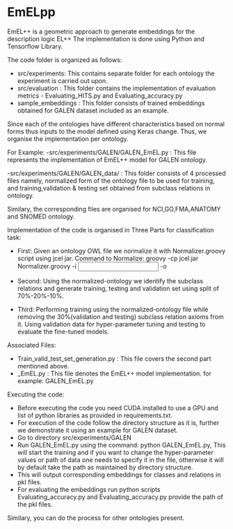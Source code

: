 # EmELpp
EmEL++ is a geometric approach to generate embeddings for the description logic EL++
The implementation is done using Python and Tensorflow Library.

The code folder is organized as follows:
- src/experiments: This contains separate folder for each ontology the experiment is carried out upon.
- src/evaluation : This folder contains the implementation of evaluation metrics - Evaluating_HITS.py and Evaluating_accuracy.py
- sample_embeddings : This folder consists of trained embeddings obtained for GALEN dataset included as an example.

Since each of the ontologies have different characteristics based on normal forms 
thus inputs to the model defined using Keras change. Thus, we organise the implementation per ontology.

For Example:
-src/experiments/GALEN/GALEN_EmEL.py : This file represents the implementation of EmEL++ model 
for GALEN ontology.

-src/experiments/GALEN/GALEN_data/ : This folder consists of 4 processed files namely, normalized form of the ontology file
to be used for training, and training,validation & testing set obtained from subclass relations in ontology.

Similary, the corresponding files are organised for NCI,GO,FMA,ANATOMY and SNOMED ontology.

Implementation of the code is organised in Three Parts for classification task:

- First: Given an ontology OWL file we normalize it with Normalizer.groovy script using jcel jar.
	Command to Normalize: groovy -cp jcel.jar Normalizer.groovy -i <Input OWL ontology> -o <Output normalized-ontology>

	
- Second: Using the normalized-ontology we identify the subclass relations and generate training, testing and validation set using
		   split of 70%-20%-10%.

- Third: Performing training using the normalized-ontology file while removing the 30%(validation and testing) subclass relation axioms from it.
		Using validation data for hyper-parameter tuning and testing to evaluate the fine-tuned models.
		
Associated Files:
- Train_valid_test_set_generation.py : This file covers the second part mentioned above.
- <OntologyName>_EmEL.py : This file denotes the EmEL++ model implementation. for example: GALEN_EmEL.py

Executing the code:
- Before executing the code you need CUDA installed to use a GPU and list of python libraries as provided in requirements.txt.
- For execution of the code follow the directory structure as it is, further we demonstrate it using an example for GALEN dataset.
- Go to directory src/experiments/GALEN
- Run GALEN_EmEL.py using the command: python GALEN_EmEL.py, This will start the training and if you want to change the hyper-parameter
values or path of data one needs to specify it in the file, otherwise it will by default take the path as maintained by directory structure. 
- This will output corresponding embeddings for classes and relations in pkl files.
- For evaluating the embeddings run python scripts Evaluating_accuracy.py and Evaluating_accuracy.py provide the path of the pkl files.

Similary, you can do the process for other ontologies present.
